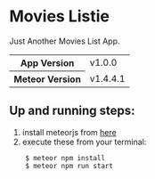 # Movies Listie
Just Another Movies List App.

<table>
  <tbody>
    <tr>
      <th>App Version</th>
      <td>v1.0.0</td>
    </tr>
    <tr>
      <th>Meteor Version</th>
      <td>v1.4.4.1</td>
    </tr>
  </tbody>
</table>

## Up and running steps:
1. install meteorjs from [here](https://www.meteor.com/install)
2. execute these from your terminal:
```
 	$ meteor npm install
	$ meteor npm run start
```


